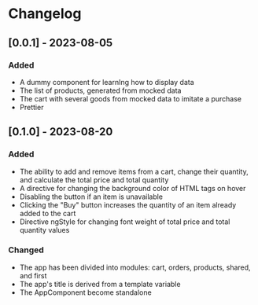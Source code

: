 # Changelog

## [0.0.1] - 2023-08-05

### Added

- A dummy component for learnIng how to display data
- The list of products, generated from mocked data
- The cart with several goods from mocked data to imitate a purchase
- Prettier

## [0.1.0] - 2023-08-20

### Added

- The ability to add and remove items from a cart, change their quantity, and calculate the total price and total quantity
- A directive for changing the background color of HTML tags on hover
- Disabling the button if an item is unavailable
- Clicking the "Buy" button increases the quantity of an item already added to the cart
- Directive ngStyle for changing font weight of total price and total quantity values

### Changed

- The app has been divided into modules: cart, orders, products, shared, and first
- The app's title is derived from a template variable
- The AppComponent become standalone
